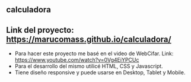 calculadora
---
Link del proyecto: https://marucomass.github.io/calculadora/
---
- Para hacer este proyecto me basé en el video de WebCifar. Link: https://www.youtube.com/watch?v=0Vg4EiYPCUc
- Para el desarrollo del mismo utilicé HTML, CSS y Javascript. 
- Tiene diseño responsive y puede usarse en Desktop, Tablet y Mobile.
